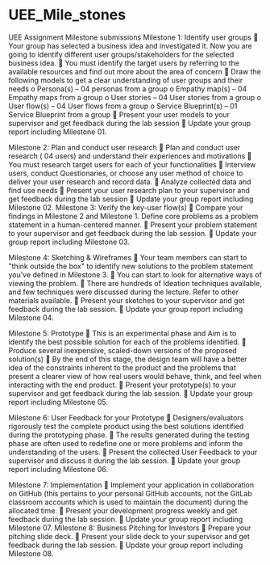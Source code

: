 # UEE_Mile_stones
UEE Assignment Milestone submissions
Milestone 1: Identify user groups
   Your group has selected a business idea and investigated it. Now you are going to identify
      different user groups/stakeholders for the selected business idea.
   You must identify the target users by referring to the available resources and find out more
  about the area of concern
   Draw the following models to get a clear understanding of user groups and their needs
          o Persona(s) – 04 personas from a group
          o Empathy map(s) – 04 Empathy maps from a group
          o User stories – 04 User stories from a group
          o User flow(s) – 04 User flows from a group
          o Service Blueprint(s) – 01 Service Blueprint from a group
 Present your user models to your supervisor and get feedback during the lab session
 Update your group report including Milestone 01.

Milestone 2: Plan and conduct user research
     Plan and conduct user research ( 04 users) and understand their experiences and
    motivations
     You must research target users for each of your functionalities
     Interview users, conduct Questionaries, or choose any user method of choice to deliver your
    user research and record data.
     Analyze collected data and find use needs
     Present your user research plan to your supervisor and get feedback during the lab session
     Update your group report including Milestone 02.
    Milestone 3: Verify the key-user flow(s)
     Compare your findings in Milestone 2 and Milestone 1. Define core problems as a problem
    statement in a human-centered manner.
     Present your problem statement to your supervisor and get feedback during the lab session.
     Update your group report including Milestone 03.
    
Milestone 4: Sketching & Wireframes
   Your team members can start to "think outside the box" to identify new solutions to the
  problem statement you’ve defined in Milestone 3.
   You can start to look for alternative ways of viewing the problem.
   There are hundreds of Ideation techniques available, and few techniques were discussed
  during the lecture. Refer to other materials available.
   Present your sketches to your supervisor and get feedback during the lab session.
   Update your group report including Milestone 04.

  Milestone 5: Prototype
     This is an experimental phase and Aim is to identify the best possible solution for each of
    the problems identified.
     Produce several inexpensive, scaled-down versions of the proposed solution(s)
     By the end of this stage, the design team will have a better idea of the constraints inherent
    to the product and the problems that present a clearer view of how real users would
    behave, think, and feel when interacting with the end product.
     Present your prototype(s) to your supervisor and get feedback during the lab session.
     Update your group report including Milestone 05.
    
Milestone 6: User Feedback for your Prototype
     Designers/evaluators rigorously test the complete product using the best solutions
    identified during the prototyping phase.
     The results generated during the testing phase are often used to redefine one or more
    problems and inform the understanding of the users.
     Present the collected User Feedback to your supervisor and discuss it during the lab session.
     Update your group report including Milestone 06.
    
Milestone 7: Implementation
   Implement your application in collaboration on GitHub (this pertains to your personal
  GitHub accounts, not the GitLab classroom accounts which is used to maintain the
  document) during the allocated time.
   Present your development progress weekly and get feedback during the lab session.
   Update your group report including Milestone 07.
  Milestone 8: Business Pitching for Investors
   Prepare your pitching slide deck.
   Present your slide deck to your supervisor and get feedback during the lab session.
   Update your group report including Milestone 08.

